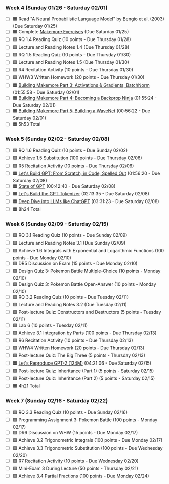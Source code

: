 ### Week 4 (Sunday 01/26 - Saturday 02/01)
- [ ] 🟧 Read "A Neural Probabilistic Language Model" by Bengio et al. (2003) (Due Saturday 01/25)
- [ ] 🟧 Complete [Makemore Exercises](../../01%20-%20Lecture%20Series/03/exercises.md) (Due Saturday 01/25)
- [ ] 🟥 RQ 1.4 Reading Quiz (10 points - Due Thursday 01/28)
- [ ] 🟥 Lecture and Reading Notes 1.4 (Due Thursday 01/28)
- [ ] 🟥 RQ 1.5 Reading Quiz (10 points - Due Thursday 01/30)
- [ ] 🟥 Lecture and Reading Notes 1.5 (Due Thursday 01/30)
- [ ] 🟥 R4 Recitation Activity (10 points - Due Thursday 01/30)
- [ ] 🟥 WHW3 Written Homework (20 points - Due Thursday 01/30)
- [ ] 🟧 [Building Makemore Part 3: Activations & Gradients, BatchNorm](https://www.youtube.com/watch?v=P6sfmUTpUmc&list=PLAqhIrjkxbuWI23v9cThsA9GvCAUhRvKZ&index=4) (01:55:58 - Due Saturday 02/01)
- [ ] 🟧 [Building Makemore Part 4: Becoming a Backprop Ninja](https://www.youtube.com/watch?v=q8SA3rM6ckI&list=PLAqhIrjkxbuWI23v9cThsA9GvCAUhRvKZ&index=5) (01:55:24 - Due Saturday 02/01)
- [ ] 🟧 [Building Makemore Part 5: Building a WaveNet](https://www.youtube.com/watch?v=t3YJ5hKiMQ0&list=PLAqhIrjkxbuWI23v9cThsA9GvCAUhRvKZ&index=6) (00:56:22 - Due Saturday 02/01)
- [ ] 🟧 5h53 Total

### Week 5 (Sunday 02/02 - Saturday 02/08)
- [ ] 🟥 RQ 1.6 Reading Quiz (10 points - Due Sunday 02/02)
- [ ] 🟥 Achieve 1.5 Substitution (100 points - Due Thursday 02/06)
- [ ] 🟥 R5 Recitation Activity (10 points - Due Thursday 02/06)
- [ ] 🟧 [Let's Build GPT: From Scratch, in Code, Spelled Out](https://www.youtube.com/watch?v=kCc8FmEb1nY&list=PLAqhIrjkxbuWI23v9cThsA9GvCAUhRvKZ&index=7) (01:56:20 - Due Saturday 02/08)
- [ ] 🟧 [State of GPT](https://www.youtube.com/watch?v=bZQun8Y4L2A&list=PLAqhIrjkxbuWI23v9cThsA9GvCAUhRvKZ&index=8) (00:42:40 - Due Saturday 02/08)
- [ ] 🟧 [Let's Build the GPT Tokenizer](https://www.youtube.com/watch?v=zduSFxRajkE&list=PLAqhIrjkxbuWI23v9cThsA9GvCAUhRvKZ&index=9) (02:13:35 - Due Saturday 02/08)
- [ ] 🟧 [Deep Dive into LLMs like ChatGPT](https://www.youtube.com/watch?v=7xTGNNLPyMI) (03:31:23 - Due Saturday 02/08)
- [ ] 🟧 8h24 Total

### Week 6 (Sunday 02/09 - Saturday 02/15)
- [ ] 🟥 RQ 3.1 Reading Quiz (10 points - Due Sunday 02/09)
- [ ] 🟥 Lecture and Reading Notes 3.1 (Due Sunday 02/09)
- [ ] 🟥 Achieve 1.6 Integrals with Exponential and Logarithmic Functions (100 points - Due Monday 02/10)
- [ ] 🟥 DR5 Discussion on Exam (15 points - Due Monday 02/10)
- [ ] 🟩 Design Quiz 3: Pokemon Battle Multiple-Choice (10 points - Monday 02/10)
- [ ] 🟩 Design Quiz 3: Pokemon Battle Open-Answer (10 points - Monday 02/10)
- [ ] 🟥 RQ 3.2 Reading Quiz (10 points - Due Tuesday 02/11)
- [ ] 🟥 Lecture and Reading Notes 3.2 (Due Tuesday 02/11)
- [ ] 🟩 Post-lecture Quiz: Constructors and Destructors (5 points - Tuesday 02/11)
- [ ] 🟩 Lab 6 (10 points - Tuesday 02/11)
- [ ] 🟥 Achieve 3.1 Integration by Parts (100 points - Due Thursday 02/13)
- [ ] 🟥 R6 Recitation Activity (10 points - Due Thursday 02/13)
- [ ] 🟥 WHW4 Written Homework (20 points - Due Thursday 02/13)
- [ ] 🟩 Post-lecture Quiz: The Big Three (5 points - Thursday 02/13)
- [ ] 🟧 [Let's Reproduce GPT-2 (124M)](https://www.youtube.com/watch?v=l8pRSuU81PU&list=PLAqhIrjkxbuWI23v9cThsA9GvCAUhRvKZ&index=10) (04:21:06 - Due Saturday 02/15)
- [ ] 🟩 Post-lecture Quiz: Inheritance (Part 1) (5 points - Saturday 02/15)
- [ ] 🟩 Post-lecture Quiz: Inheritance (Part 2) (5 points - Saturday 02/15)
- [ ] 🟧 4h21 Total

### Week 7 (Sunday 02/16 - Saturday 02/22)
- [ ] 🟥 RQ 3.3 Reading Quiz (10 points - Due Sunday 02/16)
- [ ] 🟩 Programming Assignment 3: Pokemon Battle (100 points - Monday 02/17)
- [ ] 🟥 DR6 Discussion on WHW (15 points - Due Monday 02/17)
- [ ] 🟥 Achieve 3.2 Trigonometric Integrals (100 points - Due Monday 02/17)
- [ ] 🟥 Achieve 3.3 Trigonometric Substitution (100 points - Due Wednesday 02/20)
- [ ] 🟥 R7 Recitation Activity (10 points - Due Wednesday 02/20)
- [ ] 🟥 Mini-Exam 3 During Lecture (50 points - Thursday 02/21)
- [ ] 🟥 Achieve 3.4 Partial Fractions (100 points - Due Monday 02/24)
